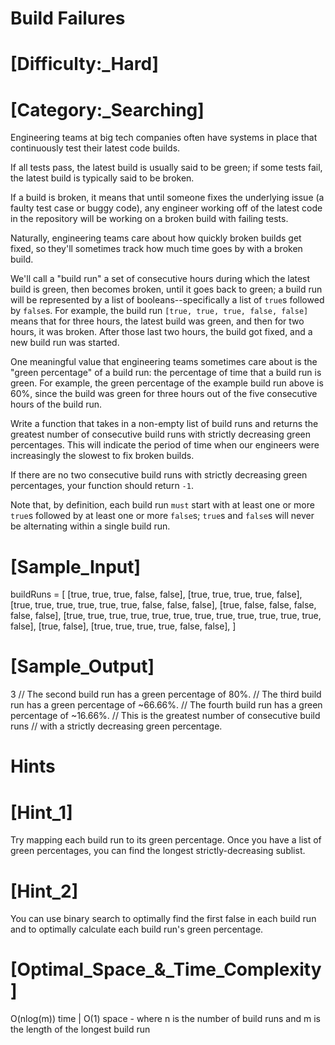 # Build Failures

# [Difficulty:_Hard]
# [Category:_Searching]

  Engineering teams at big tech companies often have systems in place that
  continuously test their latest code builds.

  If all tests pass, the latest build is usually said to be green; if some tests
  fail, the latest build is typically said to be broken.

  If a build is broken, it means that until someone fixes the underlying issue
  (a faulty test case or buggy code), any engineer working off of the latest
  code in the repository will be working on a broken build with failing tests.

  Naturally, engineering teams care about how quickly broken builds get fixed,
  so they'll sometimes track how much time goes by with a broken build.

  We'll call a "build run" a set of consecutive hours during which the latest
  build is green, then becomes broken, until it goes back to green; a build run
  will be represented by a list of booleans--specifically a list of `true`s 
  followed by `false`s. For example, the build run `[true, true, true, false, false]` 
  means that for three hours, the latest build was green, and then for two hours, it was broken. After those last two hours, the build got fixed, and a new build run was started.

  One meaningful value that engineering teams sometimes care about is the "green
  percentage" of a build run: the percentage of time that a build run is green.
  For example, the green percentage of the example build run above is 60%, since
  the build was green for three hours out of the five consecutive hours of the
  build run.

  Write a function that takes in a non-empty list of build runs and returns the
  greatest number of consecutive build runs with strictly decreasing green
  percentages. This will indicate the period of time when our engineers were
  increasingly the slowest to fix broken builds.

  If there are no two consecutive build runs with strictly decreasing green
  percentages, your function should return `-1`.

  Note that, by definition, each build run `must` start with at
  least one or more `true`s followed by at least one or more `false`s; `true`s and 
  `false`s will never be alternating within a single build run.

# [Sample_Input]

  buildRuns = [
    [true, true, true, false, false],
    [true, true, true, true, false],
    [true, true, true, true, true, true, false, false, false],
    [true, false, false, false, false, false],
    [true, true, true, true, true, true, true, true, true, true, true, true, false],
    [true, false],
    [true, true, true, true, false, false],
  ]

# [Sample_Output]

  3
  // The second build run has a green percentage of 80%.
  // The third build run has a green percentage of ~66.66%.
  // The fourth build run has a green percentage of ~16.66%.
  // This is the greatest number of consecutive build runs
  // with a strictly decreasing green percentage.

# Hints

# [Hint_1]

  Try mapping each build run to its green percentage. Once you have a list of green percentages, you can find the longest strictly-decreasing sublist.

# [Hint_2]

  You can use binary search to optimally find the first false in each build run and to optimally calculate each build run's green percentage.

# [Optimal_Space_&_Time_Complexity]

  O(nlog(m)) time | O(1) space - where n is the number of build runs and m is the length of the longest build run
